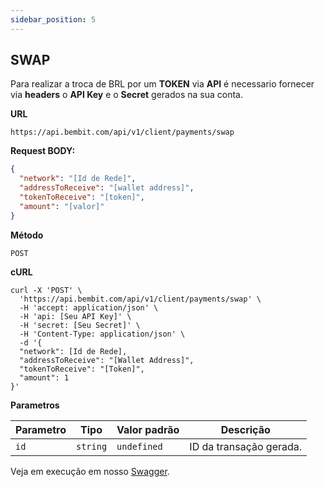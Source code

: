 ```yaml
---
sidebar_position: 5
---
```


## SWAP

Para realizar a troca de BRL por um **TOKEN** via **API** é necessario fornecer via **headers** o **API Key** e o **Secret** gerados na sua conta.

**URL**
```
https://api.bembit.com/api/v1/client/payments/swap
``` 

**Request BODY:**

```JSON
{
  "network": "[Id de Rede]",
  "addressToReceive": "[wallet address]",
  "tokenToReceive": "[token]",
  "amount": "[valor]"
}
```

**Método**

```
POST
```

**cURL**

```cURL
curl -X 'POST' \
  'https://api.bembit.com/api/v1/client/payments/swap' \
  -H 'accept: application/json' \
  -H 'api: [Seu API Key]' \
  -H 'secret: [Seu Secret]' \
  -H 'Content-Type: application/json' \
  -d '{
  "network": [Id de Rede],
  "addressToReceive": "[Wallet Address]",
  "tokenToReceive": "[Token]",
  "amount": 1
}'
```

**Parametros**

| Parametro | Tipo | Valor padrão | Descrição |
| --------- | ---- | ------------ | --------- |
| `id` | `string` | `undefined` | ID da transação gerada. |



Veja em execução em nosso [Swagger](https://api.bembit.com/docs/#/BemPix/post_client_payments_swap).